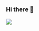 ### Hi there 👋

<!--
**debrupofficial365/debrupofficial365** is a ✨ _special_ ✨ repository because its `README.md` (this file) appears on your GitHub profile.

Here are some ideas to get you started:

- 🔭 I’m currently working on ...
- 🌱 I’m currently learning ...
- 👯 I’m looking to collaborate on ...
- 🤔 I’m looking for help with ...
- 💬 Ask me about ...
- 📫 How to reach me: ...
- 😄 Pronouns: ...
- ⚡ Fun fact: ...
- 
-->


<img src="https://github-readme-stats.vercel.app/api?username=debrupofficial365&&show_icons=true&title_color=ffffff&icon_color=bb2acf&text_color=daf7dc&bg_color=151515">
